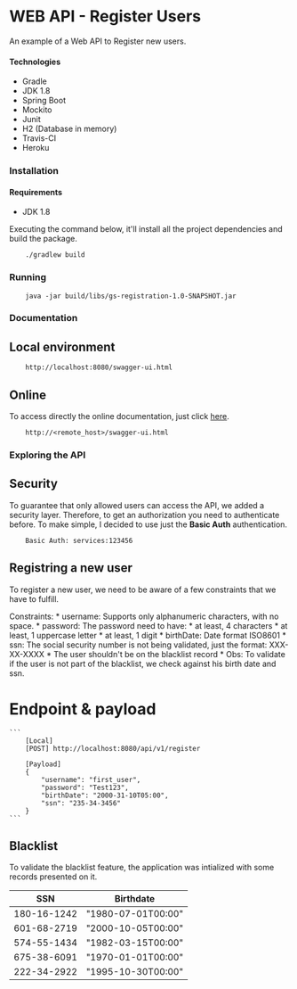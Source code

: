 # WEB API - Register Users

An example of a Web API to Register new users.

#### Technologies
- Gradle
- JDK 1.8
- Spring Boot
- Mockito
- Junit
- H2 (Database in memory)
- Travis-CI
- Heroku

### Installation
#### Requirements
- JDK 1.8

Executing the command below, it'll install all the project dependencies and build the package.

```
    ./gradlew build
```

### Running

```
    java -jar build/libs/gs-registration-1.0-SNAPSHOT.jar
```

### Documentation

## Local environment
```
    http://localhost:8080/swagger-ui.html
```

## Online

To access directly the online documentation, just click [here](http://website/swagger-ui.html).

```
	http://<remote_host>/swagger-ui.html
```

### Exploring the API

## Security

To guarantee that only allowed users can access the API, we added a security layer. Therefore, to get an authorization you need to authenticate before. To make simple, I decided to use just the **Basic Auth** authentication.

```
	Basic Auth: services:123456
```


## Registring a new user

To register a new user, we need to be aware of a few constraints that we have to fulfill.

Constraints:
	* username: Supports only alphanumeric characters, with no space.
	* password: The password need to have: 
		* at least, 4 characters
		* at least, 1 uppercase letter
		* at least, 1 digit
	* birthDate: Date format ISO8601
	* ssn: The social security number is not being validated, just the format: XXX-XX-XXXX
	* The user shouldn't be on the blacklist record
		* Obs: To validate if the user is not part of the blacklist, we check against his birth date and ssn.

# Endpoint & payload
	```
		[Local]
		[POST] http://localhost:8080/api/v1/register

		[Payload]
		{
			"username": "first_user",
			"password": "Test123",
			"birthDate": "2000-31-10T05:00",
			"ssn": "235-34-3456"
		} 
	```

## Blacklist

To validate the blacklist feature, the application was intialized with some records presented on it.

SSN | Birthdate
----|----------
180-16-1242 | "1980-07-01T00:00"
601-68-2719 | "2000-10-05T00:00"
574-55-1434 | "1982-03-15T00:00"
675-38-6091 | "1970-01-01T00:00"
222-34-2922 | "1995-10-30T00:00"
